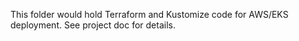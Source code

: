 This folder would hold Terraform and Kustomize code for AWS/EKS deployment.
See project doc for details.
